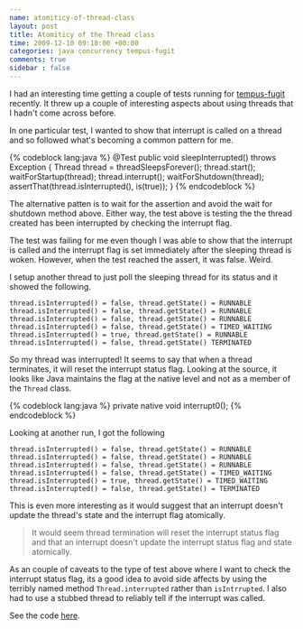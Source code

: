 ```yaml
---
name: atomiticy-of-thread-class
layout: post
title: Atomiticy of the Thread class
time: 2009-12-10 09:18:00 +00:00
categories: java concurrency tempus-fugit
comments: true
sidebar : false
---
```


I had an interesting time getting a couple of tests running for [tempus-fugit](http://code.google.com/p/tempus-fugit/) recently. It threw up a couple of interesting aspects about using threads that I hadn't come across before.
  
In one particular test, I wanted to show that interrupt is called on a thread
and so followed what's becoming a common pattern for me.

    
{% codeblock lang:java %}
@Test
public void sleepInterrupted() throws Exception {
   Thread thread = threadSleepsForever();
   thread.start();
   waitForStartup(thread);
   thread.interrupt();
   waitForShutdown(thread);
   assertThat(thread.isInterrupted(), is(true));
}  {% endcodeblock %}

    

The alternative patten is to wait for the assertion and avoid the wait for
shutdown method above. Either way, the test above is testing the the thread
created has been interrupted by checking the interrupt flag.

  
The test was failing for me even though I was able to show that the interrupt
is called and the interrupt flag is set immediately after the sleeping thread
is woken. However, when the test reached the assert, it was false. Weird.

<!-- more -->

I setup another thread to just poll the sleeping thread for its status and it
showed the following.

    thread.isInterrupted() = false, thread.getState() = RUNNABLE  
    thread.isInterrupted() = false, thread.getState() = RUNNABLE  
    thread.isInterrupted() = false, thread.getState() = RUNNABLE  
    thread.isInterrupted() = false, thread.getState() = TIMED_WAITING  
    thread.isInterrupted() = true, thread.getState() = RUNNABLE  
    thread.isInterrupted() = false, thread.getState() TERMINATED  
    

So my thread was interrupted! It seems to say that when a thread terminates,
it will reset the interrupt status flag. Looking at the source, it looks like
Java maintains the flag at the native level and not as a member of the `Thread`
class.


{% codeblock lang:java %}
private native void interrupt0();
{% endcodeblock %}


Looking at another run, I got the following

  
    thread.isInterrupted() = false, thread.getState() = RUNNABLE
    thread.isInterrupted() = false, thread.getState() = RUNNABLE  
    thread.isInterrupted() = false, thread.getState() = RUNNABLE  
    thread.isInterrupted() = false, thread.getState() = TIMED_WAITING  
    thread.isInterrupted() = true, thread.getState() = TIMED_WAITING  
    thread.isInterrupted() = false, thread.getState() = TERMINATED  
    

This is even more interesting as it would suggest that an interrupt doesn't
update the thread's state and the interrupt flag atomically.

  

> It would seem thread termination will reset the interrupt status flag and
that an interrupt doesn't update the interrupt status flag and state
atomically.

  
  
As an couple of caveats to the type of test above where I want to check the
interrupt status flag, its a good idea to avoid side affects by using the
terribly named method `Thread.interrupted` rather than `isIntrrupted`. I also had
to use a stubbed thread to reliably tell if the interrupt was called.

  
See the code [here](http://code.google.com/p/tempus-fugit/source/browse/trunk/tempus-fugit/src/test/java/com/google/code/tempusfugit/concurrency/ThreadUtilsTest.java).

  



